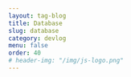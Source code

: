 ```yaml
---
layout: tag-blog
title: Database
slug: database
category: devlog
menu: false
order: 40
# header-img: "/img/js-logo.png"
---
```

